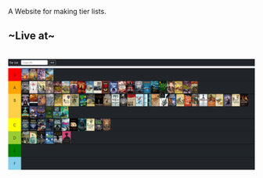 A Website for making tier lists.
<br />
<h2>~Live at~</h2>
<br />
<a href="https://dav-sandhu-tierlist.netlify.app/"><img src="https://github.com/Dav-Sandhu/Tier-List/blob/master/book-tierlist-example.png" alt="" /></a>